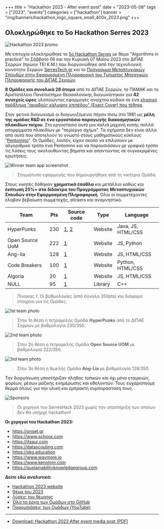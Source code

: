 +++
title = "Hackathon 2023 - After event post"
date = "2023-05-08"
tags = ["2023", "events"]
categories = ["hackathon"]
banner = "img/banners/hackathon_logo_square_small_400x_2023.png"
+++

## Ολοκληρώθηκε το 5o Hackathon Serres 2023

![Hackathon 2023 promo](/img/after-event-2023/image8.png)

Με επιτυχία ολοκληρώθηκε το [5ο Hackathon Serres](https://hackathon.serrestech.gr) με θέμα "Algorithms in practice" το Σάββατο 06 και την Κυριακή 07 Μαΐου 2023 στο ΔΙΠΑΕ Σερρών (πρώην ΤΕΙ Κ.Μ.) που διοργανώθηκε από την τεχνολογική κοινότητα Σερρών [SerresTech.gr](https://www.serrestech.gr/) και το [Πρόγραμμα Μεταπτυχιακών Σπουδών στην Εφαρμοσμένη Πληροφορική του Τμήματος Μηχανικών Πληροφορικής του ΔΙΠΑΕ Σερρών](https://www.facebook.com/dipaepliroforikiserres).

**8 Ομάδες και συνολικά 28 άτομα** από το ΔΙΠΑΕ Σερρών, το ΠΑΜΑΚ και το Αριστοτέλειο Πανεπιστήμιο Θεσσαλονίκης διαγωνίστηκαν για **42 συνεχείς ώρες** υλοποιώντας εφαρμογές ανοιχτού κώδικα σε ένα [κλασικό πρόβλημα "ακριβούς κάλυψης επιπέδου" (Exact Cover) που τέθηκε](https://github.com/serrestech/hackathon-topic).

Στον φετινό διαγωνισμό οι διαγωνιζόμενοι πήγαν πίσω στο 1981 ως **μέλη της ομάδας R&D σε ένα εργοστάσιο παραγωγής διακοσμητικών πλακιδίων τοίχου**. Στο εργοστάσιο αυτό μια παλιά μηχανή κοπής πολλά απορρίμματα πλακιδίων με "περίεργο σχήμα". Τα σχήματα δεν είναι άλλα από αυτά που αποτελούν το γνωστό στους μαθηματικούς κύκλους "[Pentomino](https://en.wikipedia.org/wiki/Pentomino)". Οι Ομάδες, λοιπόν, είχαν σκοπό να επιλύσουν με αλγοριθμικό τρόπο ένα Pentomino και να παρουσιάσουν με γραφικό τρόπο τις λύσεις τους ακολουθώντας βήματα και απαντώντας σε συγκεκριμένες ερωτήσεις.

![Winner team app screenshot](/img/after-event-2023/image4.jpg)

> Στιγμιότυπο εφαρμογής που δημιουργήθηκε από τη νικήτρια Ομάδα.

Στους νικητές δόθηκαν **χρηματικά έπαθλα** και μετάλλια καθώς και **έκπτωση 25%+ στα δίδακτρα του Προγράμματος Μεταπτυχιακών Σπουδών στην Εφαρμοσμένη Πληροφορική**. Όλοι οι συμμετέχοντες έλαβαν βεβαίωση συμμετοχής, stickers και αναμνηστικό.

| **Team** | **Pts** | **Source code** | **Type** | **Language** |
| ---------|---------|-----------------|----------|--------------|
| HyperPunks | 230 | [1](https://github.com/HyperPunkss/tetris-tiler-frontend), [2](https://github.com/HyperPunkss/tetris-tiler-backend)| Website | Java, JS, HTML/CSS |
| Open Source UoM | 222 | [1](https://github.com/Open-Source-UoM/serres-hackathon-uom) | Website | JS, Python |
| Ang-lia | 128 | [1](https://github.com/Lia-mon/hackathon-angi-lia) | Website | JS, HTML/CSS |
| Code Breakers | 100 | [1](https://github.com/aposgial/Hackathon2023) | Website | Python, HTML/CSS |
| Algoria | 20 | [1](https://github.com/Algo-ria/Pentaland) | Website | JS, HTML/CSS |
| NULL | 95 | [1](https://github.com/StylianiMakri/Tile-Factory-NULL-Hackathon) | Library | C++ |

> Πίνακας 1. Οι βαθμολογίες (από σύνολο 350pts) και διάφορα στοιχεία για τις Ομάδες.

![1st team photo](/img/after-event-2023/image6.jpg)

> Στην 1η θέση η τετραμελής Ομάδα **HyperPunks** από το ΔΙΠΑΕ Σερρών με βαθμολογία 230/350.

![2nd team photo](/img/after-event-2023/image5.jpg)

> Στην 2η θέση η τετραμελής Ομάδα **Open Source UOM** με βαθμολογία 222/350.

![3rd team photo](/img/after-event-2023/image1.jpg)

> Στην 3η θέση η διμελής Ομάδα **Ang-Lia** με βαθμολογία 128/350.

Την διοργάνωση υποστήριξαν πλήθος τοπικών και όχι μόνο εταιρειών, φορέων, μέσων μαζικής ενημέρωσης και εθελοντών. Τους ευχαριστούμε θερμά όλους για την υλική και έμπρακτη συμπαράσταση τους.

![Sponsors](/img/after-event-2023/image3.jpg)

> Οι χορηγοί του SerresHack 2023 χωρίς την υποστήριξη των οποίων δεν θα υπήρχε hackathon!

**Οι χορηγοί του Hackathon 2023:**

- <https://onset.gr>
- <https://www.schoox.com>
- <https://itsaur.com>
- <https://datascouting.com>
- <https://skg.education>
- <https://www.waymore.io>
- <https://www.kenotom.com>
- <https://sustainabilityknowledgegroup.com>

**Δείτε εδώ αναλυτικά:**

- [Hackathon 2023 website](https://hackathon.serrestech.gr)
- [Θέμα του 2023](https://github.com/serrestech/hackathon-topic)
- [Λύσεις του θέματος](https://github.com/serrestech/hackathon-topic/tree/main/solution)
- [Όλα τα έργα των Ομάδων στο GitHub](https://github.com/topics/serres-hackathon-2023)
- [Παρουσιάσεις των Ομάδων (YouTube)](https://www.youtube.com/watch?v=Oo7aqsTX0aE)

---

- [Download: Hackathon 2023 After event media post (PDF)](https://hackathon.serrestech.gr/media/2023/after-event.pdf)
